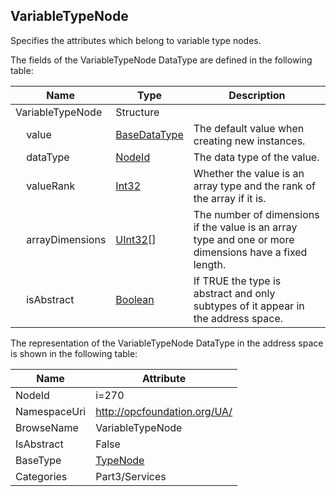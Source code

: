 <!-- datatype -->
## VariableTypeNode
Specifies the attributes which belong to variable type nodes.  
<!-- end of description -->
The fields of the VariableTypeNode DataType are defined in the following table:  

|Name|Type|Description|
|---|---|---|
|VariableTypeNode|Structure||
|&nbsp;&nbsp;&nbsp;&nbsp;value|[BaseDataType](../../../Part3/DataTypes/BaseDataType/readme.md)|The default value when creating new instances.|
|&nbsp;&nbsp;&nbsp;&nbsp;dataType|[NodeId](../../../Part3/DataTypes/NodeId/readme.md)|The data type of the value.|
|&nbsp;&nbsp;&nbsp;&nbsp;valueRank|[Int32](../../../Part3/DataTypes/Int32/readme.md)|Whether the value is an array type and the rank of the array if it is.|
|&nbsp;&nbsp;&nbsp;&nbsp;arrayDimensions|[UInt32](../../../Part3/DataTypes/UInt32/readme.md)[]|The number of dimensions if the value is an array type and one or more dimensions have a fixed length.|
|&nbsp;&nbsp;&nbsp;&nbsp;isAbstract|[Boolean](../../../Part3/DataTypes/Boolean/readme.md)|If TRUE the type is abstract and only subtypes of it appear in the address space.|

The representation of the VariableTypeNode DataType in the address space is shown in the following table:  

|Name|Attribute|
|---|---|
|NodeId|i=270|
|NamespaceUri|http://opcfoundation.org/UA/|
|BrowseName|VariableTypeNode|
|IsAbstract|False|
|BaseType|[TypeNode](../../../Part3/Services/TypeNode/readme.md)|
|Categories|Part3/Services|

